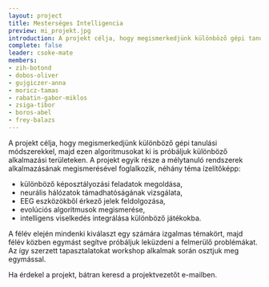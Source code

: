 ```yaml
---
layout: project
title: Mesterséges Intelligencia
preview: mi_projekt.jpg
introduction: A projekt célja, hogy megismerkedjünk különböző gépi tanulási módszerekkel, majd ezen algoritmusokat ki is próbáljuk különböző alkalmazási területeken.
complete: false
leader: csoke-mate
members:
- zih-botond
- dobos-oliver
- gujgiczer-anna
- moricz-tamas
- rabatin-gabor-miklos
- zsiga-tibor
- boros-abel
- frey-balazs
---
```


A projekt célja, hogy megismerkedjünk különböző gépi tanulási módszerekkel, majd ezen algoritmusokat ki is próbáljuk különböző alkalmazási területeken.
A projekt egyik része a mélytanuló rendszerek alkalmazásának megismerésével foglalkozik, néhány téma ízelítőképp:
  * különböző képosztályozási feladatok megoldása,
  * neurális hálózatok támadhatóságának vizsgálata,
  * EEG eszközökből érkező jelek feldolgozása,
  * evolúciós algoritmusok megismerése,
  * intelligens viselkedés integrálása különböző játékokba.
  
A félév elején mindenki kiválaszt egy számára izgalmas témakört, majd félév közben egymást segítve próbáljuk leküzdeni a felmerülő problémákat. Az így szerzett tapasztalatokat workshop alkalmak során osztjuk meg egymással.

Ha érdekel a projekt, bátran keresd a projektvezetőt e-mailben.
